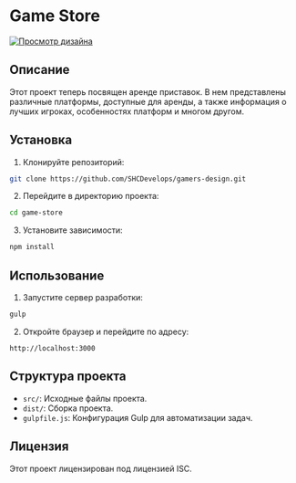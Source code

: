 # Game Store

[![Просмотр дизайна](https://img.shields.io/badge/Просмотр%20дизайна-Click-blue)](https://shcdevelops.github.io/gamers-design/)

## Описание

Этот проект теперь посвящен аренде приставок. В нем представлены различные платформы, доступные для аренды, а также информация о лучших игроках, особенностях платформ и многом другом.

## Установка

1. Клонируйте репозиторий:

```bash
git clone https://github.com/SHCDevelops/gamers-design.git
```

2. Перейдите в директорию проекта:

```bash
cd game-store
```

3. Установите зависимости:

```bash
npm install
```

## Использование

1. Запустите сервер разработки:

```bash
gulp
```

2. Откройте браузер и перейдите по адресу:

```text
http://localhost:3000
```

## Структура проекта

- `src/`: Исходные файлы проекта.
- `dist/`: Сборка проекта.
- `gulpfile.js`: Конфигурация Gulp для автоматизации задач.

## Лицензия

Этот проект лицензирован под лицензией ISC.

